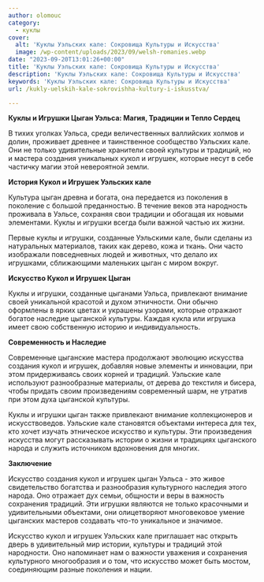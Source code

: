 ```yaml
---
author: olomouc
category:
  - куклы
cover:
  alt: 'Куклы Уэльских кале: Сокровища Культуры и Искусства'
  image: /wp-content/uploads/2023/09/welsh-romanies.webp
date: "2023-09-20T13:01:26+00:00"
title: 'Куклы Уэльских кале: Сокровища Культуры и Искусства'
description: 'Куклы Уэльских кале: Сокровища Культуры и Искусства'
keywords: 'Куклы Уэльских кале: Сокровища Культуры и Искусства'
url: /kukly-uelskih-kale-sokrovishha-kultury-i-iskusstva/

---
```

**Куклы и Игрушки Цыган Уэльса: Магия, Традиции и Тепло Сердец**

В тихих уголках Уэльса, среди величественных валлийских холмов и долин, проживает древнее и таинственное сообщество Уэльских кале. Они не только удивительные хранители своей культуры и традиций, но и мастера создания уникальных кукол и игрушек, которые несут в себе частичку магии этой невероятной земли.

**История Кукол и Игрушек Уэльских кале**

Культура цыган древна и богата, она передается из поколения в поколение с большой преданностью. В течение веков эта народность проживала в Уэльсе, сохраняя свои традиции и обогащая их новыми элементами. Куклы и игрушки всегда были важной частью их жизни.

Первые куклы и игрушки, созданные Уэльскими кале, были сделаны из натуральных материалов, таких как дерево, кожа и ткань. Они часто изображали повседневных людей и животных, что делало их игрушками, сближающими маленьких цыган с миром вокруг.

**Искусство Кукол и Игрушек Цыган**

Куклы и игрушки, созданные цыганами Уэльса, привлекают внимание своей уникальной красотой и духом этничности. Они обычно оформлены в ярких цветах и украшены узорами, которые отражают богатое наследие цыганской культуры. Каждая кукла или игрушка имеет свою собственную историю и индивидуальность.

**Современность и Наследие**

Современные цыганские мастера продолжают эволюцию искусства создания кукол и игрушек, добавляя новые элементы и инновации, при этом придерживаясь своих корней и традиций. Уэльские кале используют разнообразные материалы, от дерева до текстиля и бисера, чтобы придать своим произведениям современный шарм, не утратив при этом духа цыганской культуры.

Куклы и игрушки цыган также привлекают внимание коллекционеров и искусствоведов. Уэльские кале становятся объектами интереса для тех, кто хочет изучать этническое искусство и культуры. Эти произведения искусства могут рассказывать истории о жизни и традициях цыганского народа и служить источником вдохновения для многих.

**Заключение**

Искусство создания кукол и игрушек цыган Уэльса \- это живое свидетельство богатства и разнообразия культурного наследия этого народа. Оно отражает дух семьи, общности и веры в важность сохранения традиций. Эти игрушки являются не только красочными и удивительными объектами, они олицетворяют многовековое умение цыганских мастеров создавать что-то уникальное и значимое.

Искусство кукол и игрушек Уэльских кале приглашает нас открыть дверь в удивительный мир истории, культуры и традиций этой народности. Оно напоминает нам о важности уважения и сохранения культурного многообразия и о том, что искусство может быть мостом, соединяющим разные поколения и нации.
